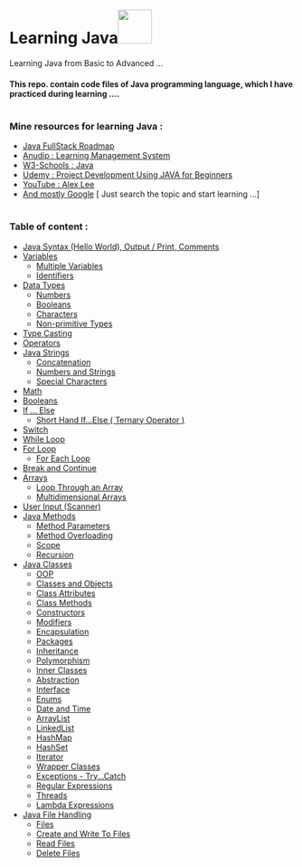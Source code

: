 # Learning Java<img src="https://github.com/TheDudeThatCode/TheDudeThatCode/blob/master/Assets/Developer.gif" width="60px">
<!-- --------------------------------------------------------------------------------------------------------------------------------------------------------------------- -->
Learning Java from Basic to Advanced ...  
#### This repo. contain code files of Java programming language, which I have practiced during learning  ....

 
# 
 


<!-- --------------------------------------------------------------------------------------------------------------------------------------------------------------------- -->

### Mine resources for learning Java : 

* <a href="https://whimsical.com/java-full-stack-road-map-5vKHFLGDYXD1P8pPRMbf6J">Java FullStack Roadmap</a>
* <a href="https://aln.anudip.org/">Anudip : Learning Management System</a>
* <a href="https://www.w3schools.com/java/default.asp">W3-Schools : Java</a>
* <a href="https://www.udemy.com/course/project-development-using-java-for-beginners-2020/">Udemy : Project Development Using JAVA for Beginners </a>
* <a href="https://www.youtube.com/@alexlorenlee/playlists">YouTube : Alex Lee</a>
* <a href=" # ">And mostly Google</a>
   [ Just search the topic and start learning ...]
 
# 
 


<!-- --------------------------------------------------------------------------------------------------------------------------------------------------------------------- -->

### Table of content :

<!-- * <a href=" # ">Hello World</a> -->
* <a href="https://github.com/ayush-sleeping/Learning_Java/tree/main/Personal%20Practice/1.%20Java%20Syntax%20%26%20Hello%20World">Java Syntax 
 (Hello World), Output / Print, Comments</a>
* <a href="https://github.com/ayush-sleeping/Learning_Java/tree/main/Personal%20Practice/2.%20%20Variables">Variables</a>
  * <a href="https://github.com/ayush-sleeping/Learning_Java/tree/main/Personal%20Practice/2.%20%20Variables">Multiple Variables</a>
  * <a href="https://github.com/ayush-sleeping/Learning_Java/tree/main/Personal%20Practice/2.%20%20Variables">Identifiers</a>
* <a href="https://github.com/ayush-sleeping/Learning_Java/tree/main/Personal%20Practice/3.%20DataTypes">Data Types</a>
  * <a href="https://github.com/ayush-sleeping/Learning_Java/tree/main/Personal%20Practice/3.%20DataTypes">Numbers</a>
  * <a href="https://github.com/ayush-sleeping/Learning_Java/tree/main/Personal%20Practice/3.%20DataTypes">Booleans</a>
  * <a href="https://github.com/ayush-sleeping/Learning_Java/tree/main/Personal%20Practice/3.%20DataTypes">Characters</a>
  * <a href="https://github.com/ayush-sleeping/Learning_Java/tree/main/Personal%20Practice/3.%20DataTypes">Non-primitive Types</a>
* <a href="https://github.com/ayush-sleeping/Learning_Java/tree/main/Personal%20Practice/4.%20TypeCasting">Type Casting</a>
* <a href="https://github.com/ayush-sleeping/Learning_Java/tree/main/Personal%20Practice/5.%20Operators">Operators</a>
* <a href="https://github.com/ayush-sleeping/Learning_Java/tree/main/Personal%20Practice/6.%20%20Java%20Strings">Java Strings </a>
  * <a href="https://github.com/ayush-sleeping/Learning_Java/blob/main/Personal%20Practice/6.%20%20Java%20Strings/Concatenation.java">Concatenation</a>
  * <a href="https://github.com/ayush-sleeping/Learning_Java/blob/main/Personal%20Practice/6.%20%20Java%20Strings/NumberString.java">Numbers and Strings</a>
  * <a href="https://github.com/ayush-sleeping/Learning_Java/blob/main/Personal%20Practice/6.%20%20Java%20Strings/SpecialCharacters.java">Special Characters</a>
* <a href="https://github.com/ayush-sleeping/Learning_Java/tree/main/Personal%20Practice/7.%20Math">Math</a>
* <a href="https://github.com/ayush-sleeping/Learning_Java/tree/main/Personal%20Practice/8.%20Booleans">Booleans</a>
* <a href="https://github.com/ayush-sleeping/Learning_Java/tree/main/Personal%20Practice/9.%20If%20Else">If ... Else</a>
  * <a href="https://github.com/ayush-sleeping/Learning_Java/blob/main/Personal%20Practice/9.%20If%20Else/ShortHand_IfElse.java">Short Hand If...Else ( Ternary Operator )</a>
* <a href="https://github.com/ayush-sleeping/Learning_Java/tree/main/Personal%20Practice/10.%20Switch">Switch</a>
* <a href="https://github.com/ayush-sleeping/Learning_Java/tree/main/Personal%20Practice/11.%20Loops">While Loop</a>
* <a href="https://github.com/ayush-sleeping/Learning_Java/tree/main/Personal%20Practice/11.%20Loops">For Loop</a>
  * <a href="https://github.com/ayush-sleeping/Learning_Java/tree/main/Personal%20Practice/11.%20Loops">For Each Loop</a>
* <a href="https://github.com/ayush-sleeping/Learning_Java/tree/main/Personal%20Practice/12.%20Break%20and%20Continue%20">Break and Continue</a>
* <a href="https://github.com/ayush-sleeping/Learning_Java/tree/main/Personal%20Practice/13.%20Arrays">Arrays</a>
  * <a href="https://github.com/ayush-sleeping/Learning_Java/tree/main/Personal%20Practice/13.%20Arrays">Loop Through an Array</a>
  * <a href="https://github.com/ayush-sleeping/Learning_Java/tree/main/Personal%20Practice/13.%20Arrays">Multidimensional Arrays</a>
* <a href=" # ">User Input (Scanner)</a>
* <a href="https://github.com/ayush-sleeping/Learning_Java/tree/main/Personal%20Practice/14.%20Java%20Methods">Java Methods</a>
  * <a href="https://github.com/ayush-sleeping/Learning_Java/tree/main/Personal%20Practice/14.%20Java%20Methods">Method Parameters</a>
  * <a href="https://github.com/ayush-sleeping/Learning_Java/tree/main/Personal%20Practice/14.%20Java%20Methods">Method Overloading</a>
  * <a href="https://github.com/ayush-sleeping/Learning_Java/tree/main/Personal%20Practice/14.%20Java%20Methods">Scope</a>
  * <a href="https://github.com/ayush-sleeping/Learning_Java/tree/main/Personal%20Practice/14.%20Java%20Methods">Recursion</a>
* <a href="https://github.com/ayush-sleeping/Learning_Java/tree/main/Personal%20Practice/15.%20Java%20Classes">Java Classes</a>
  * <a href="https://github.com/ayush-sleeping/Learning_Java/tree/main/Personal%20Practice/15.%20Java%20Classes/OOP">OOP</a>
  * <a href="https://github.com/ayush-sleeping/Learning_Java/tree/main/Personal%20Practice/15.%20Java%20Classes/Classes%20and%20Objects">Classes and Objects</a>
  * <a href="https://github.com/ayush-sleeping/Learning_Java/tree/main/Personal%20Practice/15.%20Java%20Classes/Classes%20and%20Objects">Class Attributes</a>
  * <a href="https://github.com/ayush-sleeping/Learning_Java/tree/main/Personal%20Practice/15.%20Java%20Classes/Classes%20and%20Objects">Class Methods</a>
  * <a href="https://github.com/ayush-sleeping/Learning_Java/tree/main/Personal%20Practice/15.%20Java%20Classes/Constructors">Constructors</a>
  * <a href="https://github.com/ayush-sleeping/Learning_Java/tree/main/Personal%20Practice/15.%20Java%20Classes/Modifiers">Modifiers</a>
  * <a href="https://github.com/ayush-sleeping/Learning_Java/blob/main/Personal%20Practice/15.%20Java%20Classes/Encapsulation.java">Encapsulation</a>
  * <a href=" # ">Packages</a>
  * <a href="https://github.com/ayush-sleeping/Learning_Java/tree/main/Personal%20Practice/15.%20Java%20Classes/Inheritance">Inheritance</a>
  * <a href="https://github.com/ayush-sleeping/Learning_Java/tree/main/Personal%20Practice/15.%20Java%20Classes/Polymorphism">Polymorphism</a>
  * <a href=" # ">Inner Classes</a>
  * <a href="https://github.com/ayush-sleeping/Learning_Java/tree/main/Personal%20Practice/15.%20Java%20Classes/Abstraction">Abstraction</a>
  * <a href=" # ">Interface</a>
  * <a href=" # ">Enums</a>
  * <a href=" # ">Date and Time</a>
  * <a href=" # ">ArrayList</a>
  * <a href=" # ">LinkedList</a>
  * <a href=" # ">HashMap</a>
  * <a href=" # ">HashSet</a>
  * <a href=" # ">Iterator</a>
  * <a href=" # ">Wrapper Classes</a>
  * <a href=" # ">Exceptions - Try...Catch</a>
  * <a href=" # ">Regular Expressions</a>
  * <a href=" # ">Threads</a>
  * <a href=" # ">Lambda Expressions</a>
* <a href=" # ">Java File Handling</a>
  * <a href=" # ">Files</a>
  * <a href=" # ">Create and Write To Files</a>
  * <a href=" # ">Read Files</a>
  * <a href=" # ">Delete Files</a>



 
# 
 


<!-- --------------------------------------------------------------------------------------------------------------------------------------------------------------------- -->



